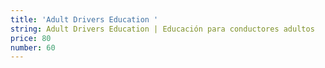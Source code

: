 ```yaml
---
title: 'Adult Drivers Education '
string: Adult Drivers Education | Educación para conductores adultos
price: 80
number: 60
---
```

